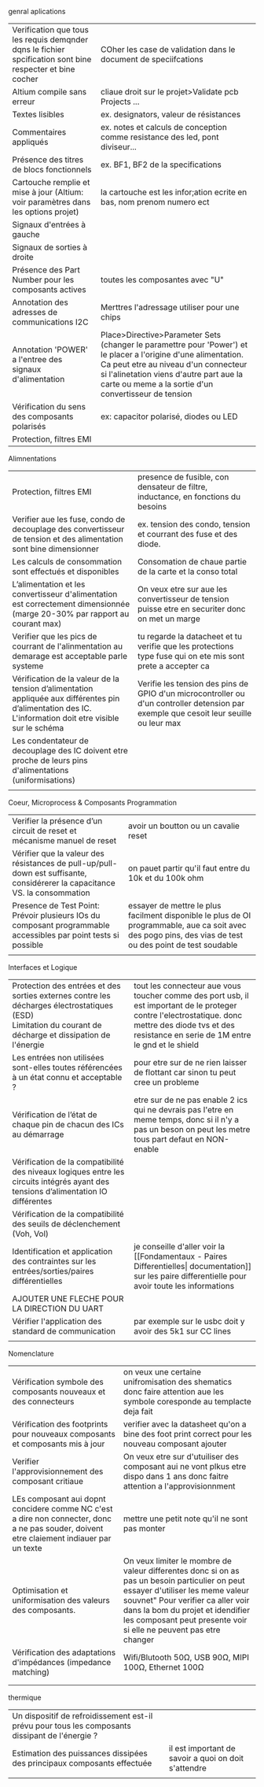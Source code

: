 
genral aplications

|                                                                                                           |                                                                                                                                                                                                                                                            |
| --------------------------------------------------------------------------------------------------------- | ---------------------------------------------------------------------------------------------------------------------------------------------------------------------------------------------------------------------------------------------------------- |
| Verification que tous les requis demqnder dqns le fichier spcification sont bine respecter et bine cocher | COher les case de validation dans le document de speciifcations                                                                                                                                                                                            |
| Altium compile sans erreur                                                                                | cliaue droit sur le projet>Validate pcb Projects ...                                                                                                                                                                                                       |
| Textes lisibles                                                                                           | ex. designators, valeur de résistances                                                                                                                                                                                                                     |
| Commentaires appliqués                                                                                    | ex. notes et calculs de conception comme resistance des led, pont diviseur...                                                                                                                                                                              |
| Présence des titres de blocs fonctionnels                                                                 | ex. BF1, BF2 de la specifications                                                                                                                                                                                                                          |
| Cartouche remplie et mise à jour (Altium: voir paramètres dans les options projet)                        | la cartouche est les infor;ation ecrite en bas, nom prenom numero ect                                                                                                                                                                                      |
| Signaux d'entrées à gauche                                                                                |                                                                                                                                                                                                                                                            |
| Signaux de sorties à droite                                                                               |                                                                                                                                                                                                                                                            |
| Présence des Part Number pour les composants actives                                                      | toutes les composantes avec "U"                                                                                                                                                                                                                            |
| Annotation des adresses de communications I2C                                                             | Merttres l'adressage utiliser pour une chips                                                                                                                                                                                                               |
| Annotation 'POWER' a l'entree des signaux d'alimentation                                                  | Place>Directive>Parameter Sets (changer le paramettre pour 'Power') et le placer a l'origine d'une alimentation. Ca peut etre au niveau d'un connecteur si l'alinetation viens d'autre part aue la carte ou meme a la sortie d'un convertisseur de tension |
| Vérification du sens des composants polarisés                                                             | ex: capacitor polarisé, diodes ou LED                                                                                                                                                                                                                      |
| Protection, filtres EMI                                                                                   |                                                                                                                                                                                                                                                            |
Alimnentations

|                                                                                                                                                               |                                                                                                                                        |
| ------------------------------------------------------------------------------------------------------------------------------------------------------------- | -------------------------------------------------------------------------------------------------------------------------------------- |
| Protection, filtres EMI                                                                                                                                       | presence de fusible, con densateur de filtre, inductance, en fonctions du besoins                                                      |
| Verifier aue les fuse, condo de decouplage des convertisseur de tension et des alimentation sont bine dimensionner                                            | ex. tension des condo, tension et courrant des fuse et des diode.                                                                      |
| Les calculs de consommation sont effectués et disponibles                                                                                                     | Consomation de chaue partie de la carte et la conso total                                                                              |
| L’alimentation et les convertisseur d'alimentation est correctement dimensionnée (marge 20-30% par rapport au courant max)                                    | On veux etre sur aue les convertisseur de tension puisse etre en securiter donc on met un marge                                        |
| Verifier que les pics de courrant de l'alinmentation au demarage est acceptable parle systeme                                                                 | tu regarde la datacheet et tu verifie que les protections type fuse qui on  ete mis sont prete a accepter ca                           |
| Vérification de la valeur de la tension d’alimentation appliquée aux différentes pin d’alimentation des IC. <br>L'information doit etre visible sur le schéma | Verifie les tension des pins de GPIO d'un microcontroller ou d'un controller detension par exemple que cesoit leur seuille ou leur max |
| Les condentateur de decouplage des IC doivent etre proche de leurs pins d'alimentations (uniformisations)                                                     |                                                                                                                                        |
|                                                                                                                                                               |                                                                                                                                        |
Coeur, Microprocess & Composants Programmation

|                                                                                                                             |                                                                                                                                                           |
| --------------------------------------------------------------------------------------------------------------------------- | --------------------------------------------------------------------------------------------------------------------------------------------------------- |
| Verifier la présence d’un circuit de reset et mécanisme manuel de reset                                                     | avoir un boutton ou un cavalie reset                                                                                                                      |
| Vérifier que la valeur des résistances de pull-up/pull-down est suffisante, considérerer la capacitance VS. la consommation | on pauet partir qu'il faut entre du 10k et du 100k ohm                                                                                                    |
| Presence de Test Point: <br>Prévoir plusieurs IOs du composant programmable accessibles par point tests si possible         | essayer de mettre le plus facilment disponible le plus de OI programmable, aue ca soit avec des pogo pins, des vias de test ou des point de test soudable |
|                                                                                                                             |                                                                                                                                                           |
Interfaces et Logique

|                                                                                                                                                             |                                                                                                                                                                                                         |
| ----------------------------------------------------------------------------------------------------------------------------------------------------------- | ------------------------------------------------------------------------------------------------------------------------------------------------------------------------------------------------------- |
| Protection des entrées et des sorties externes contre les décharges électrostatiques (ESD)<br>Limitation du courant de décharge et dissipation de l'énergie | tout les connecteur aue vous toucher comme des port usb, il est important de le proteger contre l'electrostatique. donc mettre des diode tvs et des resistance en serie de 1M entre le gnd et le shield |
| Les entrées non utilisées sont-elles toutes référencées à un état connu et acceptable ?                                                                     | pour etre sur de ne rien laisser de flottant car sinon tu peut cree un probleme                                                                                                                         |
| Vérification de l’état de chaque pin de chacun des ICs au démarrage                                                                                         | etre sur de ne pas enable 2 ics qui ne devrais pas l'etre en meme temps, donc si il n'y a pas un beson on peut les metre tous part defaut en NON-enable                                                 |
| Vérification de la compatibilité des niveaux logiques entre les circuits intégrés ayant des tensions d’alimentation IO différentes                          |                                                                                                                                                                                                         |
| Vérification de la compatibilité des seuils de déclenchement (Voh, Vol)                                                                                     |                                                                                                                                                                                                         |
| Identification et application des contraintes sur les entrées/sorties/paires différentielles                                                                | je conseille d'aller voir la [[Fondamentaux - Paires Differentielles\| documentation]]  sur les paire differentielle pour avoir toute les informations                                                                |
| AJOUTER UNE FLECHE POUR LA DIRECTION DU UART                                                                                                                |                                                                                                                                                                                                         |
| Vérifier l'application des standard de communication                                                                                                        | par exemple sur le usbc doit y avoir des 5k1 sur CC lines                                                                                                                                               |
|                                                                                                                                                             |                                                                                                                                                                                                         |
Nomenclature

|                                                                                                                                           |                                                                                                                                                                                                                                                                                  |
| ----------------------------------------------------------------------------------------------------------------------------------------- | -------------------------------------------------------------------------------------------------------------------------------------------------------------------------------------------------------------------------------------------------------------------------------- |
| Vérification symbole des composants nouveaux et des connecteurs                                                                           | on veux une certaine unifromisation des shematics donc faire attention aue les symbole coresponde au templacte deja fait                                                                                                                                                         |
| Vérification des footprints pour nouveaux composants et composants mis à jour                                                             | verifier avec la datasheet qu'on a bine des foot print correct pour les nouveau composant ajouter                                                                                                                                                                                |
| Verifier l'approvisionnement des composant critiaue                                                                                       | On veux etre sur d'utuiliser des composant aui ne vont plkus etre dispo dans 1 ans donc faitre attention a l'approvisionnment                                                                                                                                                    |
| LEs composant aui dopnt concidere comme NC c'est a dire non connecter, donc a ne pas souder, doivent etre claiement indiauer par un texte | mettre une petit note qu'il ne sont pas monter                                                                                                                                                                                                                                   |
| Optimisation et uniformisation des valeurs des composants.                                                                                | On veux limiter le mombre de valeur differentes donc si on as pas un besoin particulier on peut essayer d'utiliser les meme valeur souvnet" Pour verifier ca aller voir dans la bom du projet et idendifier les composant peut presente voir si elle ne peuvent pas etre changer |
| Vérification des adaptations d'impédances (impedance matching)                                                                            | Wifi/Blutooth 50Ω, USB 90Ω, MIPI 100Ω, Ethernet 100Ω                                                                                                                                                                                                                             |
|                                                                                                                                           |                                                                                                                                                                                                                                                                                  |
|                                                                                                                                           |                                                                                                                                                                                                                                                                                  |

thermique

|                                                                                                 |                                                      |
| ----------------------------------------------------------------------------------------------- | ---------------------------------------------------- |
| Un dispositif de refroidissement est-il prévu pour tous les composants dissipant de l'énergie ? |                                                      |
| Estimation des puissances dissipées des principaux composants effectuée                         | il est important de savoir a quoi on doit s'attendre |
|                                                                                                 |                                                      |
